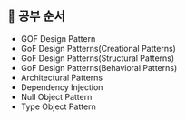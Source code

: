 ## 💭 공부 순서

- GOF Design Pattern
- GoF Design Patterns(Creational Patterns)
- GoF Design Patterns(Structural Patterns)
- GoF Design Patterns(Behavioral Patterns)
- Architectural Patterns
- Dependency Injection
- Null Object Pattern
- Type Object Pattern